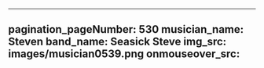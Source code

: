 ------
pagination_pageNumber: 530
musician_name: Steven
band_name: Seasick Steve
img_src: images/musician0539.png
onmouseover_src: 
------